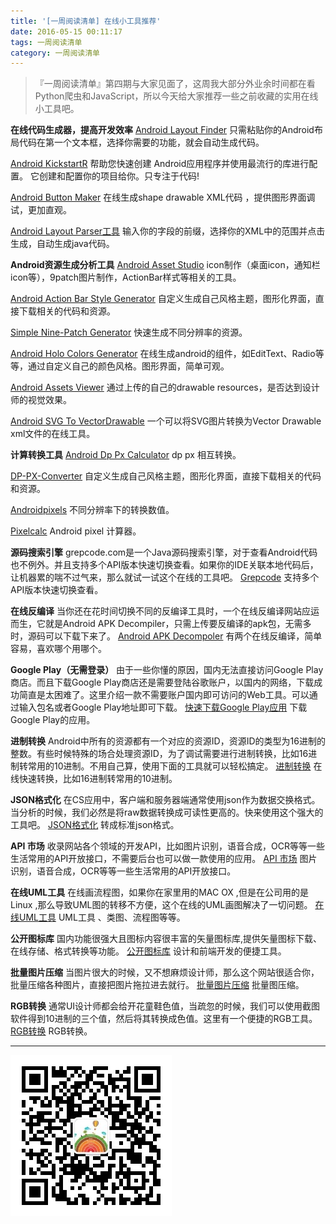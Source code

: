 ```yaml
---
title: '[一周阅读清单] 在线小工具推荐'
date: 2016-05-15 00:11:17
tags: 一周阅读清单
category: 一周阅读清单
---
```

>『一周阅读清单』第四期与大家见面了，这周我大部分外业余时间都在看Python爬虫和JavaScript，所以今天给大家推荐一些之前收藏的实用在线小工具吧。

**在线代码生成器，提高开发效率**
[Android Layout Finder](https://www.buzzingandroid.com/tools/android-layout-finder/)
只需粘贴你的Android布局代码在第一个文本框，选择你需要的功能，就会自动生成代码。

[Android KickstartR](http://androidkickstartr.com/)
帮助您快速创建 Android应用程序并使用最流行的库进行配置。 它创建和配置你的项目给你。只专注于代码!

[Android Button Maker](http://angrytools.com/android/button/)
在线生成shape drawable XML代码 ，提供图形界面调试，更加直观。

[Android Layout Parser工具](http://android.lineten.net/layout.php)
输入你的字段的前缀，选择你的XML中的范围并点击生成，自动生成java代码。

**Android资源生成分析工具**
[Android Asset Studio](http://romannurik.github.io/AndroidAssetStudio/index.html)
icon制作（桌面icon，通知栏icon等），9patch图片制作，ActionBar样式等相关的工具。

[Android Action Bar Style Generator](http://jgilfelt.github.io/android-actionbarstylegenerator)
自定义生成自己风格主题，图形化界面，直接下载相关的代码和资源。

[Simple Nine-Patch Generator](http://romannurik.github.io/AndroidAssetStudio/nine-patches.html)
快速生成不同分辨率的资源。

[Android Holo Colors Generator](http://android-holo-colors.com/)
在线生成android的组件，如EditText、Radio等等，通过自定义自己的颜色风格。图形界面，简单可观。

[Android Assets Viewer](http://www.cellebellum.net/AndroidAssetsViewer/)
通过上传的自己的drawable resources，是否达到设计师的视觉效果。

[Android SVG To VectorDrawable](http://inloop.github.io/svg2android/)
一个可以将SVG图片转换为Vector Drawable xml文件的在线工具。

**计算转换工具**
[Android Dp Px Calculator](http://labs.rampinteractive.co.uk/android_dp_px_calculator/)
dp px 相互转换。

[DP-PX-Converter](http://pixplicity.com/dp-px-converter/)
自定义生成自己风格主题，图形化界面，直接下载相关的代码和资源。

[Androidpixels](http://androidpixels.net/)
不同分辨率下的转换数值。

[Pixelcalc](http://angrytools.com/android/pixelcalc/)
Android pixel 计算器。

**源码搜索引擎**
grepcode.com是一个Java源码搜索引擎，对于查看Android代码也不例外。并且支持多个API版本快速切换查看。如果你的IDE关联本地代码后，让机器累的喘不过气来，那么就试一试这个在线的工具吧。
[Grepcode](http://grepcode.com/search/?query=google+android&entity=project)
支持多个API版本快速切换查看。

**在线反编译**
当你还在花时间切换不同的反编译工具时，一个在线反编译网站应运而生，它就是Android APK Decompiler，只需上传要反编译的apk包，无需多时，源码可以下载下来了。
[Android APK Decompoler](http://www.decompileandroid.com/)
有两个在线反编译，简单容易，喜欢哪个用哪个。

**Google Play（无需登录）**
由于一些你懂的原因，国内无法直接访问Google Play商店。而且下载Google Play商店还是需要登陆谷歌账户，以国内的网络，下载成功简直是太困难了。这里介绍一款不需要账户国内即可访问的Web工具。可以通过输入包名或者Google Play地址即可下载。
[快速下载Google Play应用](http://apps.evozi.com/apk-downloader/)
下载Google Play的应用。

**进制转换**
Android中所有的资源都有一个对应的资源ID，资源ID的类型为16进制的整数。有些时候特殊的场合处理资源ID，为了调试需要进行进制转换，比如16进制转常用的10进制。不用自己算，使用下面的工具就可以轻松搞定。
[进制转换](http://www.binaryhexconverter.com/hex-to-decimal-converter)
在线快速转换，比如16进制转常用的10进制。

**JSON格式化**
在CS应用中，客户端和服务器端通常使用json作为数据交换格式。当分析的时候，我们必然是将raw数据转换成可读性更高的。快来使用这个强大的工具吧。
[JSON格式化](http://json.parser.online.fr/)
转成标准json格式。

**API 市场**
收录网站各个领域的开发API，比如图片识别，语音合成，OCR等等一些生活常用的API开放接口，不需要后台也可以做一款使用的应用。
[API 市场](http://apistore.baidu.com/)
图片识别，语音合成，OCR等等一些生活常用的API开放接口。

**在线UML工具**
在线画流程图，如果你在家里用的MAC OX ,但是在公司用的是Linux ,那么导致UML图的转移不方便，这个在线的UML画图解决了一切问题。
[在线UML工具](https://cacoo.com/getstarted/)
UML工具 、类图、流程图等等。

**公开图标库**
国内功能很强大且图标内容很丰富的矢量图标库,提供矢量图标下载、在线存储、格式转换等功能。
[公开图标库](http://www.iconfont.cn/)
设计和前端开发的便捷工具。

**批量图片压缩**
当图片很大的时候，又不想麻烦设计师，那么这个网站很适合你，批量压缩各种图片，直接把图片拖拉进去就行。
[批量图片压缩](http://www.colorspire.com/rgb-color-wheel/)
批量图压缩。

**RGB转换**
通常UI设计师都会给开花童鞋色值，当疏忽的时候，我们可以使用截图软件得到10进制的三个值，然后将其转换成色值。这里有一个便捷的RGB工具。
[RGB转换](http://www.colorspire.com/rgb-color-wheel/)
RGB转换。
***

![FullStackEngineer的公众号，更多分享](https://github.com/logan62334/ImageArchive/raw/master/weixin/weixin.jpg)
